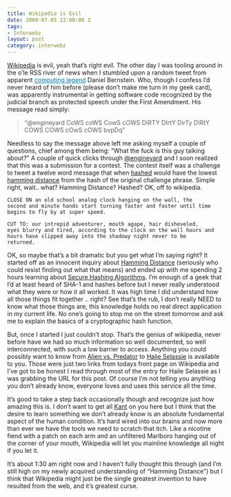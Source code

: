```yaml
---
title: Wikipedia is Evil
date: 2009-07-05 22:00:00 Z
tags:
- Interwebz
layout: post
category: interwebz
---
```

<a href="http://www.wikipedia.org/">Wikipedia</a> is evil, yeah that’s right evil. The other day I was tooling around in the o’le RSS river of news when I stumbled upon a random tweet from apparent <a href="http://en.wikipedia.org/wiki/Daniel_J._Bernstein" style="color: rgb(1, 121, 165); ">computing legend</a>  Daniel Bernstein. Who, though I confess I’d never heard of him before (please don’t make me turn in my geek card), was apparently instrumental in getting software code recognized by the judicial branch as protected speech under the First Amendment. His message read simply:<br>

<blockquote class="main">“@engineyard CoWS coWS CowS cOWS DiRTY DIrtY DirTy DIRtY COWS COWS cOwS cOWS bvpDq”</blockquote>

Needless to say the message above left me asking myself a couple of questions, chief among them being: “What the fuck is this guy talking about?”  A couple of quick clicks through <a href="http://twitter.com/engineyard">@engineyard</a> and I soon realized that this was a submission for a contest. The contest itself was a challenge to tweet a twelve word message that when <a href="http://en.wikipedia.org/wiki/Hash_function">hashed</a> would have the lowest <a href="http://en.wikipedia.org/wiki/Hamming_distance">hamming distance</a> from the hash of the original challenge phrase.  Simple right, wait.. what? Hamming Distance? Hashed? OK, off to wikipedia.

<code>CLOSE ON an old school analog clock hanging on the wall, the second and  minute hands start turning faster and faster until time begins to fly by at super speed.</code>

<code>CUT TO: our intrepid adventurer, mouth agape, hair disheveled, eyes blurry and tired, according to the clock on the wall hours and hours have slipped away into the shadowy night never to be returned.</code>

OK, so maybe that’s a bit dramatic but you get what I’m saying right? It started off as an innocent inquiry about <a href="http://en.wikipedia.org/wiki/Hamming_distance">Hamming Distance</a> (seriously who could resist finding out what that means) and ended up with me spending 2 hours learning about <a href="http://en.wikipedia.org/wiki/SHA_hash_functions">Secure Hashing Algorithms</a>. I’m enough of a geek that I’d at least heard of SHA-1 and hashes before but I never really understood what they were or how it all worked. It was high time I did understand how all those things fit together .. right? See that’s the rub, I don’t really NEED to know what those things are, this knowledge holds no real direct application in my current life. No one’s going to stop me on the street tomorrow and ask me to explain the basics of a cryptographic hash function.

But, once I started I just couldn’t stop. That’s the genius of wikipedia, never before have we had so much information so well documented, so well interconnected, with such a low barrier to access.  Anything you could possibly want to know from <a href="http://en.wikipedia.org/wiki/Alien_vs._Predator_(film)">Alien vs. Predator</a> to <a href="http://en.wikipedia.org/wiki/Haile_Selassie_I_of_Ethiopia">Halie Selassie</a> is available to you. Those were just two links from todays front page on Wikipedia and I’ve got to be honest I read through most of the entry for Haile Selassie as I was grabbing the URL for this post. Of course I’m not telling you anything you don’t already know, everyone loves and uses this service all the time.

It’s good to take a step back occasionally though and recognize just how amazing this is. I don’t want to get all <a href="http://en.wikipedia.org/wiki/Kant">Kant</a> on you here but I think that the desire to learn something we don’t already know is an absolute fundamental aspect of the human condition. It’s hard wired into our brains and now more than ever we have the tools we need to scratch that itch. Like a nicotine fiend with a patch on each arm and an unfiltered Marlboro hanging out of the corner of your mouth, Wikipedia will let you mainline knowledge all night if you let it.

It’s about 1:30 am right now and I haven’t fully thought this through (and I’m still high on my newly acquired understanding of “Hamming Distance”) but I think that Wikipedia might just be the single greatest invention to have resulted from the web, and it’s greatest curse.


